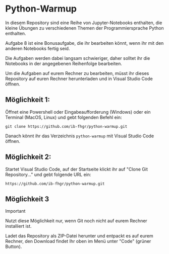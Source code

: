 # Python-Warmup

In diesem Repository sind eine Reihe von Jupyter-Notebooks enthalten, die kleine Übungen zu verschiedenen Themen der Programmiersprache Python enthalten. 

Aufgabe 8 ist eine Bonusaufgabe, die ihr bearbeiten könnt, wenn ihr mit den anderen Notebooks fertig seid.

Die Aufgaben werden dabei langsam schwieriger, daher solltet ihr die Notebooks in der angegebenen Reihenfolge bearbeiten.

Um die Aufgaben auf eurem Rechner zu bearbeiten, 
müsst ihr dieses Repository auf euren Rechner herunterladen und in Visual Studio Code öffnen.


## Möglichkeit 1: 
Öffnet eine Powershell oder Eingabeaufforderung (Windows) oder ein Terminal (MacOS, Linux) und gebt folgenden Befehl ein:


    git clone https://github.com/ib-fhgr/python-warmup.git


Danach könnt ihr das Verzeichnis `python-warmup` mit Visual Studio Code öffnen.

## Möglichkeit 2:
Startet Visual Studio Code, auf der Startseite klickt ihr auf "Clone Git Repository..." und gebt folgende URL ein:

    https://github.com/ib-fhgr/python-warmup.git


## Möglichkeit 3 

> [!IMPORTANT]
> Nutzt diese Möglichkeit nur, wenn Git noch nicht auf eurem Rechner installiert ist.

Ladet das Repository als ZIP-Datei herunter und entpackt es auf eurem Rechner, den Download findet Ihr oben im Menü unter "Code" (grüner Button).
